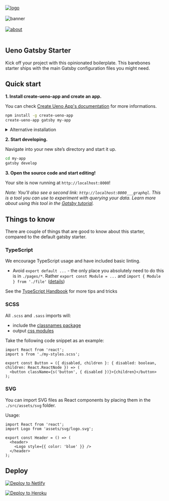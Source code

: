 [![logo](https://user-images.githubusercontent.com/937328/51597521-57c62380-1ef3-11e9-99ed-7f9ac3f2804e.png)](https://ueno.co/?utm_source=github&utm_campaign=ueno-gatsby-starter)
<br /><br />
![banner](https://user-images.githubusercontent.com/937328/52640361-3f33a280-2ece-11e9-9a87-5644b9730a6c.png)
<br /><br />
[![about](https://user-images.githubusercontent.com/937328/51540139-999c8e80-1e4d-11e9-866d-284657a34744.png)](https://ueno.co/contact/?utm_source=github&utm_campaign=ueno-gatsby-starter)
<br /><br />

## Ueno Gatsby Starter

Kick off your project with this opinionated boilerplate. This barebones starter ships with the main Gatsby configuration files you might need.

## Quick start

**1. Install create-ueno-app and create an app.**

You can check [Create Ueno App's documentation](https://github.com/ueno-llc/create-ueno-app) for more informations.

```bash
npm install -g create-ueno-app
create-ueno-app gatsby my-app
```

<details>
  <summary>Alternative installation</summary>

  You also have the choice to use `gatsby-cli` to setup your project without installing `create-ueno-app`.

  ```bash
  npm install -g gatsby-cli
  gatsby new my-app "https://github.com/ueno-llc/ueno-gatsby-starter#master --recursive"
  ```

  We recommend you changing straight away `src/components/link/Link.tsx` which is use for our 3 starter kits. You probably want something similar to that: [Link.tsx](https://github.com/ueno-llc/create-ueno-app/blob/master/overwrites/gatsby/Link.tsx).
</details>

**2. Start developing.**

Navigate into your new site’s directory and start it up.

```bash
cd my-app
gatsby develop
```

**3. Open the source code and start editing!**

Your site is now running at `http://localhost:8000`!

*Note: You'll also see a second link: `http://localhost:8000___graphql`. This is a tool you can use to experiment with querying your data. Learn more about using this tool in the [Gatsby tutorial](https://next.gatsbyjs.org/tutorial/part-five/#introducing-graphiql).*

## Things to know

There are couple of things that are good to know about this starter, compared to the default gatsby starter.

### TypeScript

We encourage TypeScript usage and have included basic linting.

- Avoid `export default ...` - the only place you absolutely need to do this is in `./pages/*`. Rather `export const Module = ...` and `import { Module } from './file'` ([details](https://basarat.gitbooks.io/typescript/docs/tips/defaultIsBad.html))

See the [TypeScript Handbook](https://basarat.gitbooks.io/typescript) for more tips and tricks

### SCSS

All `.scss` and `.sass` imports will:

- include the [classnames package](https://www.npmjs.com/package/classnames-loader)
- output [css modules](https://github.com/css-modules/css-modules)

Take the following code snippet as an example:

```tsx
import React from 'react';
import s from './my-styles.scss';

export const Button = ({ disabled, children }: { disabled: boolean, children: React.ReactNode }) => (
  <button className={s('button', { disabled })}>{children}</button>
);
```

### SVG

You can import SVG files as React components by placing them in the `./src/assets/svg` folder.

Usage:
```tsx
import React from 'react';
import Logo from 'assets/svg/logo.svg';

export const Header = () => (
  <header>
    <Logo style={{ color: 'blue' }} />
  </header>
);
```

## Deploy

[![Deploy to Netlify](https://www.netlify.com/img/deploy/button.svg)](https://app.netlify.com/start/deploy?repository=https://github.com/gatsbyjs/gatsby-starter-default)

[![Deploy to Heroku](https://www.herokucdn.com/deploy/button.svg)](https://heroku.com/deploy)
